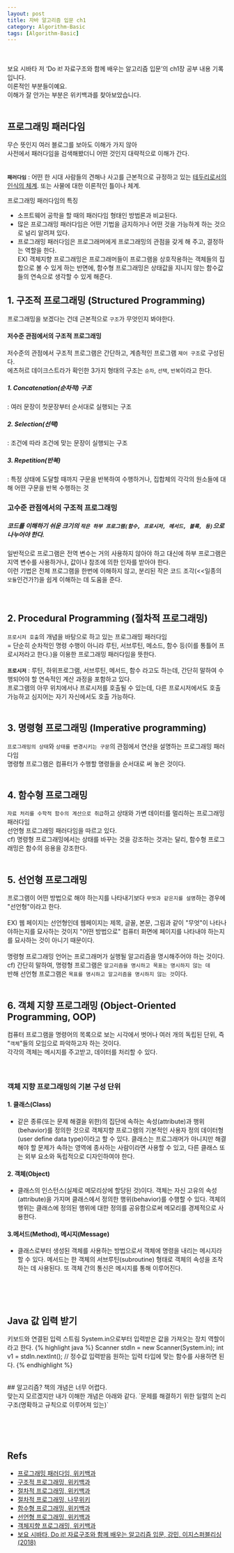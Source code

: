 ```yaml
---
layout: post
title: 자바 알고리즘 입문 ch1
category: Algorithm-Basic
tags: [Algorithm-Basic]
---
```

<br><br>
보요 시바타 저 ‘Do it! 자료구조와 함께 배우는 알고리즘 입문’의 ch1장 공부 내용 기록입니다.<br/>
이론적인 부분들이예요.<br/>
이해가 잘 안가는 부분은 위키백과를 찾아보았습니다.
<br><br>
## 프로그래밍 패러다임
무슨 뜻인지 여러 블로그를 보아도 이해가 가지 않아 <br/>
사전에서 패러다임을 검색해봤더니 어떤 것인지 대략적으로 이해가 간다. <br/>
<br/><br/>
**`패러다임`** : 어떤 한 시대 사람들의 견해나 사고를 근본적으로 규정하고 있는 <u>테두리로서의 인식의 체계</u>. 또는 사물에 대한 이론적인 틀이나 체계.

  프로그래밍 패러다임의 특징
 - 소프트웨어 공학을 할 때의 패러다임 형태인 방법론과 비교된다.
 - 많은 프로그래밍 패러다임은 어떤 기법을 금지하거나 어떤 것을 가능하게 하는 것으로 널리 알려져 있다. 
 - 프로그래밍 패러다임은 프로그래머에게 프로그래밍의 관점을 갖게 해 주고, 결정하는 역할을 한다.<br/> 
   EX) 객체지향 프로그래밍은 프로그래머들이 프로그램을 상호작용하는 객체들의 집합으로 볼 수 있게 하는 반면에, 함수형 프로그래밍은 상태값을 지니지 않는 함수값들의 연속으로 생각할 수 있게 해준다.

## 1. 구조적 프로그래밍 (Structured Programming)
프로그래밍을 보겠다는 건데 근본적으로 `구조`가 무엇인지 봐야한다.
<br/>
#### 저수준 관점에서의 구조적 프로그래밍
저수준의 관점에서 구조적 프로그램은 간단하고, 계층적인 프로그램 `제어 구조`로 구성된다. <br/>
에츠허르 데이크스트라가 확인한 3가지 형태의 구조는 `순차`, `선택`, `반복`이라고 한다.
##### 1. Concatenation(순차적) 구조 
 : 여러 문장이 첫문장부터 순서대로 실행되는 구조
##### 2. Selection(선택) 
 : 조건에 따라 조건에 맞는 문장이 실행되는 구조
##### 3. Repetition(반복) 
 : 특정 상태에 도달할 때까지 구문을 반복하여 수행하거나, 집합체의 각각의 원소들에 대해 어떤 구문을 반복 수행하는 것<br/>
 
### 고수준 관점에서의 구조적 프로그래밍
##### 코드를 이해하기 쉬운 크기의 `작은 하부 프로그램(함수, 프로시저, 메서드, 블록, 등)`으로 나누어야 한다.
일반적으로 프로그램은 전역 변수는 거의 사용하지 않아야 하고 대신에 하부 프로그램은 지역 변수를 사용하거나, 값이나 참조에 의한 인자를 받아야 한다. <br/>
이런 기법은 전체 프로그램을 한번에 이해하지 않고, 분리된 작은 코드 조각(<<일종의 `모듈`인건가?)을 쉽게 이해하는 데 도움을 준다.<br/>
<br><br>


## 2. Procedural Programming (절차적 프로그래밍)
`프로시저 호출`의 개념을 바탕으로 하고 있는 프로그래밍 패러다임<br/>
 = 단순히 순차적인 명령 수행이 아니라 루틴, 서브루틴, 메소드, 함수 등(이를 통틀어 프로시저라고 한다.)을 이용한 프로그래밍 패러다임을 뜻한다.<br/>
<br/>
**`프로시저`** : 루틴, 하위프로그램, 서브루틴, 메서드, 함수 라고도 하는데, 간단히 말하여 수행되어야 할 연속적인 계산 과정을 포함하고 있다.<br/>
프로그램의 아무 위치에서나 프로시저를 호출될 수 있는데, 다른 프로시저에서도 호출 가능하고 심지어는 자기 자신에서도 호출 가능하다.
<br/><br/>


## 3. 명령형 프로그래밍 (Imperative programming)
`프로그래밍의 상태`와 `상태를 변경시키는 구문`의 관점에서 연산을 설명하는 프로그래밍 패러다임<br/>
명령형 프로그램은 컴퓨터가 수행할 명령들을 순서대로 써 놓은 것이다.
<br><br>

## 4. 함수형 프로그래밍
`자료 처리를 수학적 함수의 계산으로 취급`하고 상태와 가변 데이터를 멀리하는 프로그래밍 패러다임<br/>
선언형 프로그래밍 패러다임을 따르고 있다.<br/>
cf) 명령형 프로그래밍에서는 상태를 바꾸는 것을 강조하는 것과는 달리, 함수형 프로그래밍은 함수의 응용을 강조한다.
<br><br>

## 5. 선언형 프로그래밍
프로그램이 어떤 방법으로 해야 하는지를 나타내기보다 `무엇과 같은지를 설명`하는 경우에 "선언형"이라고 한다. <br/><br/>
EX) 웹 페이지는 선언형인데 웹페이지는 제목, 글꼴, 본문, 그림과 같이 "무엇"이 나타나야하는지를 묘사하는 것이지 "어떤 방법으로" 컴퓨터 화면에 페이지를 나타내야 하는지를 묘사하는 것이 아니기 때문이다. <br/><br/>
명령형 프로그래밍 언어는 프로그래머가 실행될 알고리즘을 명시해주어야 하는 것이다. <br/>
cf) 간단히 말하여, 명령형 프로그램은 `알고리즘을 명시하고 목표는 명시하지 않는 데` <br/>
반해 선언형 프로그램은 `목표를 명시하고 알고리즘을 명시하지 않는 것`이다.
<br><br>

## 6. 객체 지향 프로그래밍 (Object-Oriented Programming, OOP)
컴퓨터 프로그램을 명령어의 목록으로 보는 시각에서 벗어나 여러 개의 독립된 단위, 즉 "`객체`"들의 모임으로 파악하고자 하는 것이다.<br/>
각각의 객체는 메시지를 주고받고, 데이터를 처리할 수 있다.<br/>
<br><br>
### 객체 지향 프로그래밍의 기본 구성 단위
#### 1. 클래스(Class) 
- 같은 종류(또는 문제 해결을 위한)의 집단에 속하는 속성(attribute)과 행위(behavior)를 정의한 것으로 객체지향 프로그램의 기본적인 사용자 정의 데이터형(user define data type)이라고 할 수 있다. 클래스는 프로그래머가 아니지만 해결해야 할 문제가 속하는 영역에 종사하는 사람이라면 사용할 수 있고, 다른 클래스 또는 외부 요소와 독립적으로 디자인하여야 한다.
#### 2. 객체(Object) 
 - 클래스의 인스턴스(실제로 메모리상에 할당된 것)이다. 객체는 자신 고유의 속성(attribute)을 가지며 클래스에서 정의한 행위(behavior)를 수행할 수 있다. 객체의 행위는 클래스에 정의된 행위에 대한 정의를 공유함으로써 메모리를 경제적으로 사용한다.
#### 3.메서드(Method), 메시지(Message) 
 - 클래스로부터 생성된 객체를 사용하는 방법으로서 객체에 명령을 내리는 메시지라 할 수 있다. 메서드는 한 객체의 서브루틴(subroutine) 형태로 객체의 속성을 조작하는 데 사용된다. 또 객체 간의 통신은 메시지를 통해 이루어진다.

<br/><br/><br/>

## Java 값 입력 받기
키보드와 연결된 입력 스트림 System.in으로부터 입력받은 값을 가져오는 장치 역할이라고 한다.
{% highlight java %}
   Scanner stdIn = new Scanner(System.in);
   int v1 = stdIn.nextInt(); // 정수값 입력받음 원하는 입력 타입에 맞는 함수를 사용하면 된다.
{% endhighlight %} 

<br>
## 알고리즘?
책의 개념은 너무 어렵다. <br/>
맞는지 모르겠지만 내가 이해한 개념은 아래와 같다. 
`문제를 해결하기 위한 일렬의 논리구조(명확하고 규칙으로 이루어져 있는)`


<br/><br/><br/>


## Refs

* [프로그래밍 패러다임, 위키백과](https://ko.wikipedia.org/wiki/%ED%94%84%EB%A1%9C%EA%B7%B8%EB%9E%98%EB%B0%8D_%ED%8C%A8%EB%9F%AC%EB%8B%A4%EC%9E%84)
* [구조적 프로그래밍, 위키백과](https://ko.wikipedia.org/wiki/%EA%B5%AC%EC%A1%B0%EC%A0%81_%ED%94%84%EB%A1%9C%EA%B7%B8%EB%9E%98%EB%B0%8D)
* [절차적 프로그래밍, 위키백과](https://ko.wikipedia.org/wiki/%EC%A0%88%EC%B0%A8%EC%A0%81_%ED%94%84%EB%A1%9C%EA%B7%B8%EB%9E%98%EB%B0%8D)
* [절차적 프로그래밍, 나무위키](https://namu.wiki/w/%EC%A0%88%EC%B0%A8%EC%A0%81%20%ED%94%84%EB%A1%9C%EA%B7%B8%EB%9E%98%EB%B0%8D)
* [함수형 프로그래밍, 위키백과](https://ko.wikipedia.org/wiki/%ED%95%A8%EC%88%98%ED%98%95_%ED%94%84%EB%A1%9C%EA%B7%B8%EB%9E%98%EB%B0%8D)
* [선언형 프로그래밍, 위키백과](https://ko.wikipedia.org/wiki/%EC%84%A0%EC%96%B8%ED%98%95_%ED%94%84%EB%A1%9C%EA%B7%B8%EB%9E%98%EB%B0%8D)
* [객체지향 프로그래밍, 위키백과](https://ko.wikipedia.org/wiki/%EA%B0%9D%EC%B2%B4_%EC%A7%80%ED%96%A5_%ED%94%84%EB%A1%9C%EA%B7%B8%EB%9E%98%EB%B0%8D)
* [보요 시바타, Do it! 자료구조와 함께 배우는 알고리즘 입문, 강민,  이지스퍼블리싱(2018)](https://book.naver.com/bookdb/book_detail.nhn?bid=13560672)
